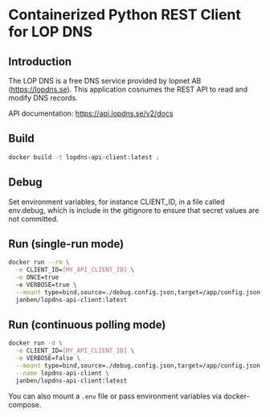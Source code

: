 # Containerized Python REST Client for LOP DNS

## Introduction

The LOP DNS is a free DNS service provided by lopnet AB (https://lopdns.se). This application cosnumes the REST API to read and modify DNS records.

API documentation: https://api.lopdns.se/v2/docs

## Build

```bash
docker build -t lopdns-api-client:latest .
```

## Debug

Set environment variables, for instance CLIENT_ID, in a file called env.debug, which is include in the gitignore to ensure that secret values are not committed.

## Run (single-run mode)

```bash
docker run --rm \
  -e CLIENT_ID=[MY_API_CLIENT_ID] \
  -e ONCE=true
  -e VERBOSE=true \
  --mount type=bind,source=./debug.config.json,target=/app/config.json,readonly \
  janben/lopdns-api-client:latest
```

## Run (continuous polling mode)

```bash
docker run -d \
  -e CLIENT_ID=[MY_API_CLIENT_ID] \
  -e VERBOSE=false \
  --mount type=bind,source=./debug.config.json,target=/app/config.json,readonly \
  --name lopdns-api-client \
  janben/lopdns-api-client:latest
```

You can also mount a `.env` file or pass environment variables via docker-compose.